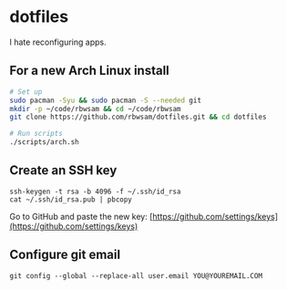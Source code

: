 # dotfiles

I hate reconfiguring apps.

## For a new Arch Linux install

```bash
# Set up
sudo pacman -Syu && sudo pacman -S --needed git
mkdir -p ~/code/rbwsam && cd ~/code/rbwsam
git clone https://github.com/rbwsam/dotfiles.git && cd dotfiles

# Run scripts
./scripts/arch.sh
```

## Create an SSH key

```
ssh-keygen -t rsa -b 4096 -f ~/.ssh/id_rsa
cat ~/.ssh/id_rsa.pub | pbcopy
```

Go to GitHub and paste the new key: [https://github.com/settings/keys](https://github.com/settings/keys)

## Configure git email

```
git config --global --replace-all user.email YOU@YOUREMAIL.COM
```
